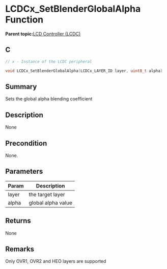 # LCDCx\_SetBlenderGlobalAlpha Function

**Parent topic:**[LCD Controller \(LCDC\)](GUID-6C399A67-3956-464B-9055-02C390FC3228.md)

## C

```c
// x - Instance of the LCDC peripheral

void LCDCx_SetBlenderGlobalAlpha(LCDCx_LAYER_ID layer, uint8_t alpha)
```

## Summary

Sets the global alpha blending coefficient

## Description

None

## Precondition

None.

## Parameters

|Param|Description|
|-----|-----------|
|layer|the target layer|
|alpha|global alpha value|

## Returns

None

## Remarks

Only OVR1, OVR2 and HEO layers are supported

